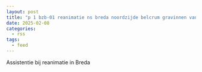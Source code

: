 ```yaml
---
layout: post
title: "p 1 bzb-01 reanimatie ns breda noordzijde belcrum gravinnen van nassaubo breda 203132"
date: 2025-02-08
categories: 
  - rss
tags: 
  - feed
---
```


Assistentie bij reanimatie in Breda
